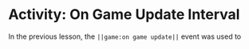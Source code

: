 # Activity: On Game Update Interval

In the previous lesson, the ``||game:on game update||`` event was used to 


